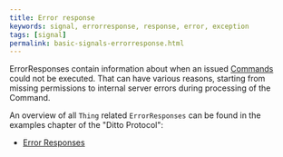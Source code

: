 ```yaml
---
title: Error response
keywords: signal, errorresponse, response, error, exception
tags: [signal]
permalink: basic-signals-errorresponse.html
---
```


ErrorResponses contain information about when an issued [Commands](basic-signals-command.html) could not be executed.
That can have various reasons, starting from missing permissions to internal server errors during processing of the Command.

An overview of all `Thing` related `ErrorResponses` can be found in the examples chapter of the "Ditto Protocol":
* [Error Responses](protocol-examples-errorresponses.html)
